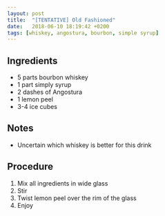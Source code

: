 ```yaml
---
layout: post
title:  "[TENTATIVE] Old Fashioned"
date:   2018-06-10 18:19:42 +0200
tags: [whiskey, angostura, bourbon, simple syrup]
---
```


## Ingredients
- 5 parts bourbon whiskey
- 1 part simply syrup
- 2 dashes of Angostura
- 1 lemon peel
- 3-4 ice cubes

## Notes
- Uncertain which whiskey is better for this drink

## Procedure
1. Mix all ingredients in wide glass
2. Stir
3. Twist lemon peel over the rim of the glass
4. Enjoy
